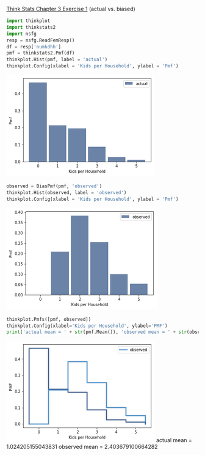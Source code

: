 [Think Stats Chapter 3 Exercise 1](http://greenteapress.com/thinkstats2/html/thinkstats2004.html#toc31) (actual vs. biased)

>> 
```python
import thinkplot
import thinkstats2
import nsfg
resp = nsfg.ReadFemResp()
df = resp['numkdhh']
pmf = thinkstats2.Pmf(df)
thinkplot.Hist(pmf, label = 'actual')
thinkplot.Config(xlabel = 'Kids per Household', ylabel = 'Pmf')
```
![image](https://github.com/kevinlin994/dsp/blob/master/statistics/ch3e1.png)

```python
observed = BiasPmf(pmf, 'observed')
thinkplot.Hist(observed, label = 'observed')
thinkplot.Config(xlabel = 'Kids per Household', ylabel = 'Pmf')
```
![image](https://github.com/kevinlin994/dsp/blob/master/statistics/ch3ex1-2.png)
```python
thinkplot.Pmfs([pmf, observed])
thinkplot.Config(xlabel='Kids per Household', ylabel='PMF')
print('actual mean = ' + str(pmf.Mean()), 'observed mean = ' + str(observed.Mean()))

```
![image](https://github.com/kevinlin994/dsp/blob/master/statistics/ch2ex1-3.png)
actual mean = 1.024205155043831 observed mean = 2.403679100664282
